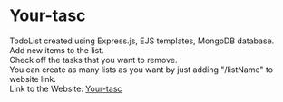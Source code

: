 # Your-tasc
TodoList created using Express.js, EJS templates, MongoDB database.<br />
Add new items to the list.<br />
Check off the tasks that you want to remove.<br />
You can create as many lists as you want by just adding "/listName" to website link.<br />
Link to the Website: [Your-tasc](https://your-tasc.herokuapp.com/)

